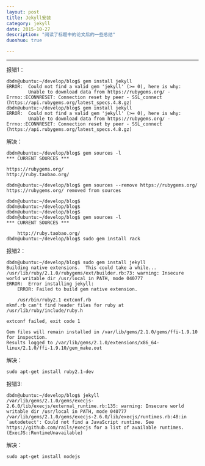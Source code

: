 ```yaml
---
layout: post
title: Jekyll安装
category: jekyll
date: 2015-10-27
description: "阅读了标题中的论文后的一些总结"
duoshuo: true

---
```

---


报错1：

    dbdn@ubuntu:~/develop/blog$ gem install jekyll
    ERROR:  Could not find a valid gem 'jekyll' (>= 0), here is why:
            Unable to download data from https://rubygems.org/ - Errno::ECONNRESET: Connection reset by peer - SSL_connect (https://api.rubygems.org/latest_specs.4.8.gz)
    dbdn@ubuntu:~/develop/blog$ gem install jekyll
    ERROR:  Could not find a valid gem 'jekyll' (>= 0), here is why:
            Unable to download data from https://rubygems.org/ - Errno::ECONNRESET: Connection reset by peer - SSL_connect (https://api.rubygems.org/latest_specs.4.8.gz)
    

解决：

    dbdn@ubuntu:~/develop/blog$ gem sources -l
    *** CURRENT SOURCES ***

    https://rubygems.org/
    http://ruby.taobao.org/

    dbdn@ubuntu:~/develop/blog$ gem sources --remove https://rubygems.org/
    https://rubygems.org/ removed from sources
    
    dbdn@ubuntu:~/develop/blog$ 
    dbdn@ubuntu:~/develop/blog$ 
    dbdn@ubuntu:~/develop/blog$ 
    dbdn@ubuntu:~/develop/blog$ gem sources -l
    *** CURRENT SOURCES ***
    
        http://ruby.taobao.org/
    dbdn@ubuntu:~/develop/blog$ sudo gem install rack 









报错2：


    dbdn@ubuntu:~/develop/blog$ sudo gem install jekyll
    Building native extensions.  This could take a while...
    /usr/lib/ruby/2.1.0/rubygems/ext/builder.rb:73: warning: Insecure world writable dir /usr/local in PATH, mode 040777
    ERROR:  Error installing jekyll:
        ERROR: Failed to build gem native extension.
    
        /usr/bin/ruby2.1 extconf.rb
    mkmf.rb can't find header files for ruby at /usr/lib/ruby/include/ruby.h
    
    extconf failed, exit code 1
    
    Gem files will remain installed in /var/lib/gems/2.1.0/gems/ffi-1.9.10 for inspection.
    Results logged to /var/lib/gems/2.1.0/extensions/x86_64-linux/2.1.0/ffi-1.9.10/gem_make.out

解决：
```
sudo apt-get install ruby2.1-dev
```

报错3:

    dbdn@ubuntu:~/develop/blog$ jekyll 
    /var/lib/gems/2.1.0/gems/execjs-2.6.0/lib/execjs/external_runtime.rb:135: warning: Insecure world writable dir /usr/local in PATH, mode 040777
    /var/lib/gems/2.1.0/gems/execjs-2.6.0/lib/execjs/runtimes.rb:48:in `autodetect': Could not find a JavaScript runtime. See https://github.com/rails/execjs for a list of available runtimes. (ExecJS::RuntimeUnavailable)
    

解决：
```
sudo apt-get install nodejs
```
